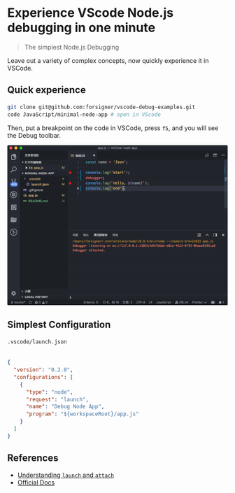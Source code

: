 # Experience VScode Node.js debugging in one minute

> The simplest Node.js Debugging

Leave out a variety of complex concepts, now quickly experience it in VSCode.

## Quick experience

``` bash
git clone git@github.com:forsigner/vscode-debug-examples.git
code JavaScript/minimal-node-app # open in VScode
```

Then, put a breakpoint on the code in VSCode, press `f5`, and you will see the Debug toolbar.

![exp](/screenshots/minimal-debug.gif)

## Simplest Configuration

`.vscode/launch.json`

```json

{
  "version": "0.2.0",
  "configurations": [
    {
      "type": "node",
      "request": "launch",
      "name": "Debug Node App",
      "program": "${workspaceRoot}/app.js"
    }
  ]
}
```

## References

- [Understanding `launch` and `attach`](/docs/launch-and-attach.md)
- [Official Docs](https://code.visualstudio.com/docs/editor/debugging)